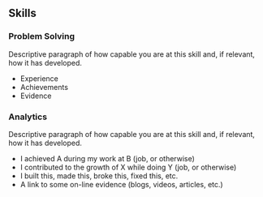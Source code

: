 ## Skills

### Problem Solving

Descriptive paragraph of how capable you are at this skill and, if relevant, how it has developed.

- Experience
- Achievements
- Evidence

### Analytics

Descriptive paragraph of how capable you are at this skill and, if relevant, how it has developed.

- I achieved A during my work at B (job, or otherwise)
- I contributed to the growth of X while doing Y (job, or otherwise)
- I built this, made this, broke this, fixed this, etc.
- A link to some on-line evidence (blogs, videos, articles, etc.)
